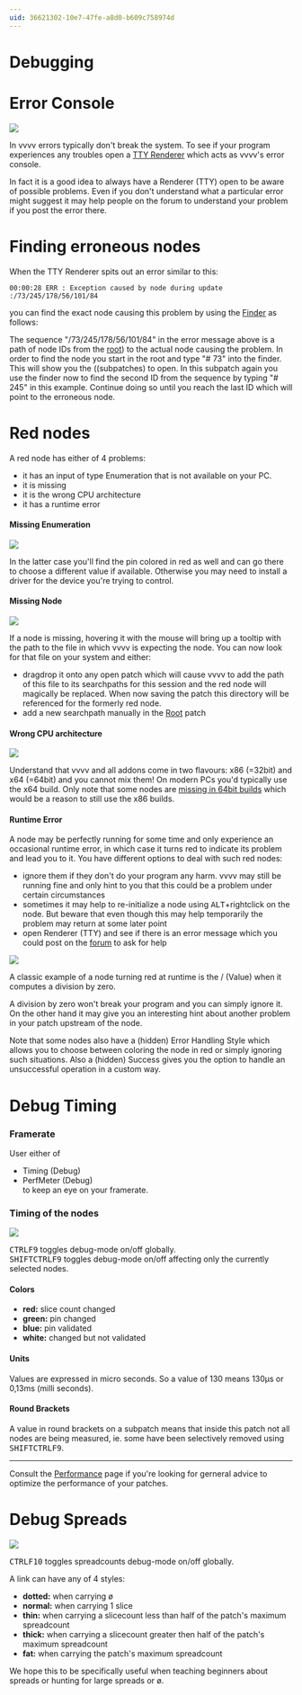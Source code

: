 ```yaml
---
uid: 36621302-10e7-47fe-a8d0-b609c758974d
---
```


# Debugging

# Error Console

![](~/img/patchingDebugging_TTY.png "")   

In vvvv errors typically don't break the system. To see if your program experiences any troubles open a [TTY Renderer](xref:e2fe8b35-85de-47a9-a953-2621254e9641) which acts as vvvv's error console.   

In fact it is a good idea to always have a Renderer (TTY) open to be aware of possible problems. Even if you don't understand what a particular error might suggest it may help people on the forum to understand your problem if you post the error there.  


# Finding erroneous nodes


When the TTY Renderer spits out an error similar to this:  
```
00:00:28 ERR : Exception caused by node during update :/73/245/178/56/101/84 
```

you can find the exact node causing this problem by using the [Finder](xref:869d5933-4693-4b32-a7f3-5b7cfcc3a07f) as follows:  

The sequence "/73/245/178/56/101/84" in the error message above is a path of node IDs from the [root](xref:5eea935d-c82d-4b89-8403-1fbc1d79fb93)) to the actual node causing the problem. In order to find the node you start in the root and type "# 73" into the finder. This will show you the ((subpatches) to open. In this subpatch again you use the finder now to find the second ID from the sequence by typing "# 245" in this example. Continue doing so until you reach the last ID which will point to the erroneous node.   





# Red nodes


A red node has either of 4 problems:   
* it has an input of type Enumeration that is not available on your PC.   
* it is missing   
* it is the wrong CPU architecture  
* it has a runtime error  


#### Missing Enumeration 

![](~/img/Debugging_RedNodes_Enum2.png "")  

In the latter case you'll find the pin colored in red as well and can go there to choose a different value if available. Otherwise you may need to install a driver for the device you're trying to control.   


#### Missing Node

![](~/img/patchingDebugging_RedNodes_Missing.png "")   


If a node is missing, hovering it with the mouse will bring up a tooltip with the path to the file in which vvvv is expecting the node. You can now look for that file on your system and either:  
* dragdrop it onto any open patch which will cause vvvv to add the path of this file to its searchpaths for this session and the red node will magically be replaced. When now saving the patch this directory will be referenced for the formerly red node.  
* add a new searchpath manually in the [Root](xref:5eea935d-c82d-4b89-8403-1fbc1d79fb93) patch  


#### Wrong CPU architecture

![](~/img/Debugging_RedNodes_Architecture.png "")   

Understand that vvvv and all addons come in two flavours: x86 (=32bit) and x64 (=64bit) and you cannot mix them! On modern PCs you'd typically use the x64 build. Only note that some nodes are [missing in 64bit builds](https://vvvv.org/documentation/missing-in-64bit-builds) which would be a reason to still use the x86 builds.   


 

#### Runtime Error
A node may be perfectly running for some time and only experience an occasional runtime error, in which case it turns red to indicate its problem and lead you to it. You have different options to deal with such red nodes:  
* ignore them if they don't do your program any harm. vvvv may still be running fine and only hint to you that this could be a problem under certain circumstances  
* sometimes it may help to re-initialize a node using <span class="keyseq"><kbd>ALT</kbd></span>+rightclick on the node. But beware that even though this may help temporarily the problem may return at some later point   
* open <span class="node">Renderer (TTY)</span> and see if there is an error message which you could post on the [forum](https://vvvv.org/forums) to ask for help  



![](~/img/patchingDebugging_RedNodes_Runtime.png "")   


A classic example of a node turning red at runtime is the / (Value) when it computes a division by zero.   

A division by zero won't break your program and you can simply ignore it. On the other hand it may give you an interesting hint about another problem in your patch upstream of the node.   

Note that some nodes also have a (hidden) <span class="pin">Error Handling Style</span> which allows you to choose between coloring the node in red or simply ignoring such situations. Also a (hidden) <span class="pin">Success</span> gives you the option to handle an unsuccessful operation in a custom way.   


# Debug Timing


### Framerate
User either of  
* <span class="node">Timing (Debug)</span>  
* <span class="node">PerfMeter (Debug)</span>   
to keep an eye on your framerate.  

### Timing of the nodes

![](~/img/Debugging-DebuggingTiming.png "")   

<span class="keyseq"><kbd>CTRL</kbd><kbd>F9</kbd></span> toggles debug-mode on/off globally.   
<span class="keyseq"><kbd>SHIFT</kbd><kbd>CTRL</kbd><kbd>F9</kbd></span> toggles debug-mode on/off affecting only the currently selected nodes.  

#### Colors
* **red:** slice count changed  
* **green:** pin changed  
* **blue:** pin validated  
* **white:** changed but not validated  

#### Units

Values are expressed in micro seconds. So a value of 130 means 130µs or 0,13ms (milli seconds).   

#### Round Brackets

A value in round brackets on a subpatch means that inside this patch not all nodes are being measured, ie. some have been selectively removed using <span class="keyseq"><kbd>SHIFT</kbd><kbd>CTRL</kbd><kbd>F9</kbd></span>.  

---  
Consult the [Performance](xref:026ac8ca-9bcc-45e4-abf3-ac079a44065b) page if you're looking for gerneral advice to optimize the performance of your patches.   



# Debug Spreads

![](~/img/Debugging-DebuggingSpreads.png "")   


<span class="keyseq"><kbd>CTRL</kbd><kbd>F10</kbd></span> toggles spreadcounts debug-mode on/off globally.  

A link can have any of 4 styles:  

* **dotted:** when carrying ø  
* **normal:** when carrying 1 slice  
* **thin:** when carrying a slicecount less than half of the patch's maximum spreadcount  
* **thick:** when carrying a slicecount greater then half of the patch's maximum spreadcount  
* **fat:** when carrying the patch's maximum spreadcount  

We hope this to be specifically useful when teaching beginners about spreads or hunting for large spreads or ø.  

